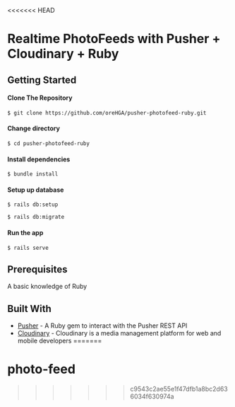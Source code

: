 <<<<<<< HEAD
# Realtime PhotoFeeds with Pusher + Cloudinary + Ruby

Getting Started
------

#### Clone The Repository
`$ git clone https://github.com/oreHGA/pusher-photofeed-ruby.git`


#### Change directory
`$ cd pusher-photofeed-ruby`

#### Install dependencies
`$ bundle install`

#### Setup up database
`$ rails db:setup`

`$ rails db:migrate`

#### Run the app
`$ rails serve`

Prerequisites
------
A basic knowledge of Ruby


Built With
------
- [Pusher](https://pusher.com) - A Ruby gem to interact with the Pusher REST API
- [Cloudinary](https://cloudinary.com/) - Cloudinary is a media management platform for web and mobile developers
=======
# photo-feed
>>>>>>> c9543c2ae55e1f47dfb1a8bc2d636034f630974a
